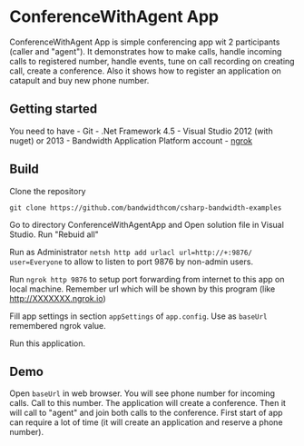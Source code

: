 # ConferenceWithAgent App
ConferenceWithAgent App is simple conferencing app wit 2 participants (caller and "agent"). It demonstrates how to make calls, handle incoming calls to registered number, handle events, tune on call recording on creating call, create a conference. Also it shows how to register an application on catapult and buy new phone number.


## Getting started
You need to have
    - Git
    - .Net Framework 4.5
    - Visual Studio 2012 (with nuget) or 2013
    - Bandwidth Application Platform account
    - [ngrok](https://ngrok.com/) 


## Build

Clone the repository

```console
git clone https://github.com/bandwidthcom/csharp-bandwidth-examples
```
Go to directory ConferenceWithAgentApp and Open solution file in Visual Studio. Run "Rebuid all"

Run as Administrator `netsh http add urlacl url=http://+:9876/ user=Everyone` to allow to listen to port 9876 by non-admin users.

Run `ngrok http 9876` to setup port forwarding from internet to this app on local machine. Remember url which will be shown by this program (like http://XXXXXXX.ngrok.io)

Fill app settings in section `appSettings` of `app.config`. Use as `baseUrl` remembered ngrok value.

Run this application. 





## Demo

Open `baseUrl` in web browser. You will see phone number for incoming calls. Call to this number. The application will create a conference. Then it will call to "agent" and join both calls to  the conference. 
First start of app can require a lot of time (it will create an application and reserve a phone number).

